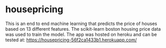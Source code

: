 # housepricing

This is an end to end machine learning that predicts the price of houses based on 13 different features. The scikit-learn boston housing price data was used to train the model. The app was hosted on heroku and can be tested at: https://housepricing-56f2ca1433b1.herokuapp.com/
